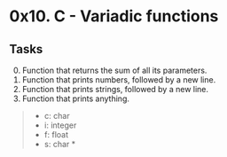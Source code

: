 
# 0x10. C - Variadic functions

## Tasks
0. Function that returns the sum of all its parameters.
1. Function that prints numbers, followed by a new line.
2. Function that prints strings, followed by a new line.
3. Function that prints anything.
> * c: char
> * i: integer
> * f: float
> * s: char *
